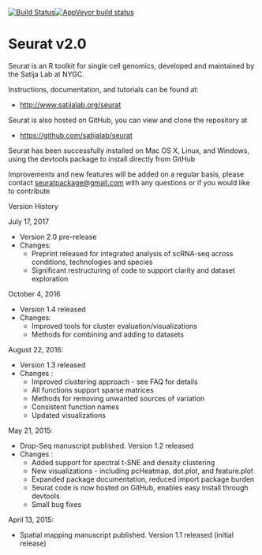 [![Build Status](https://travis-ci.org/satijalab/seurat.svg?branch=develop)](https://travis-ci.org/satijalab/seurat)[![AppVeyor build status](https://ci.appveyor.com/api/projects/status/github/satijalab/seurat?branch=develop&svg=true)](https://ci.appveyor.com/project/satijalab/seurat/branch/develop)

# Seurat v2.0

Seurat is an R toolkit for single cell genomics, developed and maintained by the Satija Lab at NYGC.

Instructions, documentation, and tutorials can be found at:
* http://www.satijalab.org/seurat

Seurat is also hosted on GitHub, you can view and clone the repository at
* https://github.com/satijalab/seurat

Seurat has been successfully installed on Mac OS X, Linux, and Windows, using the devtools package to install directly from GitHub

Improvements and new features will be added on a regular basis, please contact seuratpackage@gmail.com with any questions or if you would like to contribute

Version History

July 17, 2017
* Version 2.0 pre-release
* Changes:
   * Preprint released for integrated analysis of scRNA-seq across conditions, technologies and species 
   * Significant restructuring of code to support clarity and dataset exploration
   
October 4, 2016
* Version 1.4 released
* Changes:
   * Improved tools for cluster evaluation/visualizations
   * Methods for combining and adding to datasets

August 22, 2016:
* Version 1.3 released
* Changes :
    * Improved clustering approach - see FAQ for details
    * All functions support sparse matrices
    * Methods for removing unwanted sources of variation
    * Consistent function names
    * Updated visualizations

May 21, 2015:
* Drop-Seq manuscript published. Version 1.2 released
* Changes :
  * Added support for spectral t-SNE and density clustering
  * New visualizations - including pcHeatmap, dot.plot, and feature.plot
  * Expanded package documentation, reduced import package burden
  *  Seurat code is now hosted on GitHub, enables easy install through devtools
  * Small bug fixes

April 13, 2015:
* Spatial mapping manuscript published. Version 1.1 released (initial release)

